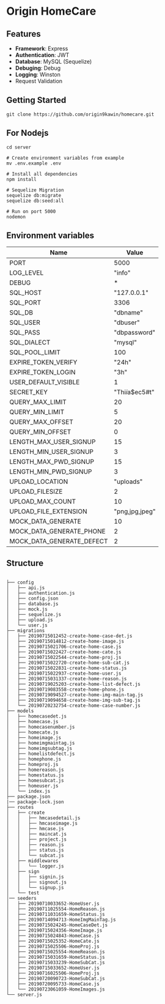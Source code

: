 
# Origin HomeCare


## Features
- **Framework**: Express
- **Authentication**: JWT
- **Database**: MySQL (Sequelize)
- **Debuging**: Debug
- **Logging**: Winston
- Request Validation

## Getting Started
```shell
git clone https://github.com/origin9kawin/homecare.git
```

## For Nodejs
```
cd server

# Create environment variables from example
mv .env.example .env

# Install all dependencies
npm install

# Sequelize Migration
sequelize db:migrate
sequelize db:seed:all

# Run on port 5000
nodemon
```


## Environment variables

Name | Value
------------ | -------------
PORT|5000
LOG_LEVEL|"info"
DEBUG|*
SQL_HOST|"127.0.0.1"
SQL_PORT|3306
SQL_DB|"dbname"
SQL_USER|"dbuser"
SQL_PASS|"dbpassword"
SQL_DIALECT|"mysql"
SQL_POOL_LIMIT|100
EXPIRE_TOKEN_VERIFY|"24h"
EXPIRE_TOKEN_LOGIN|"3h"
USER_DEFAULT_VISIBLE|1
SECRET_KEY|"Thi$i$a$ec5#t"
QUERY_MAX_LIMIT|20
QUERY_MIN_LIMIT|5
QUERY_MAX_OFFSET|20
QUERY_MIN_OFFSET|0
LENGTH_MAX_USER_SIGNUP|15
LENGTH_MIN_USER_SIGNUP|3
LENGTH_MAX_PWD_SIGNUP|15
LENGTH_MIN_PWD_SIGNUP|3
UPLOAD_LOCATION|"uploads"
UPLOAD_FILESIZE|2
UPLOAD_MAX_COUNT|10
UPLOAD_FILE_EXTENSION|"png,jpg,jpeg"
MOCK_DATA_GENERATE|10
MOCK_DATA_GENERATE_PHONE|2
MOCK_DATA_GENERATE_DEFECT|2

## Structure

```

├── config
│   ├── api.js
│   ├── authentication.js
│   ├── config.json
│   ├── database.js
│   ├── mock.js
│   ├── sequelize.js
│   ├── upload.js
│   └── user.js
├── migrations
│   ├── 20190715012452-create-home-case-det.js
│   ├── 20190715014812-create-home-image.js
│   ├── 20190715021706-create-home-case.js
│   ├── 20190715022427-create-home-cate.js
│   ├── 20190715022544-create-home-proj.js
│   ├── 20190715022720-create-home-sub-cat.js
│   ├── 20190715022831-create-home-status.js
│   ├── 20190715022937-create-home-user.js
│   ├── 20190715031337-create-home-reason.js
│   ├── 20190719025203-create-home-list-defect.js
│   ├── 20190719083558-create-home-phone.js
│   ├── 20190719094527-create-home-img-main-tag.js
│   ├── 20190719094658-create-home-img-sub-tag.js
│   └── 20190720232754-create-home-case-number.js
├── models
│   ├── homecasedet.js
│   ├── homecase.js
│   ├── homecasenumber.js
│   ├── homecate.js
│   ├── homeimage.js
│   ├── homeimgmaintag.js
│   ├── homeimgsubtag.js
│   ├── homelistdefect.js
│   ├── homephone.js
│   ├── homeproj.js
│   ├── homereason.js
│   ├── homestatus.js
│   ├── homesubcat.js
│   ├── homeuser.js
│   └── index.js
├── package.json
|── package-lock.json
├── routes
│   ├── create
│   │   ├── hmcasedetail.js
│   │   ├── hmcaseimage.js
│   │   ├── hmcase.js
│   │   ├── maincat.js
│   │   ├── project.js
│   │   ├── reason.js
│   │   ├── status.js
│   │   └── subcat.js
│   ├── middlewares
│   │   └── logger.js
│   ├── sign
│   │   ├── signin.js
│   │   ├── signout.js
│   │   └── signup.js
│   └── test
│── seeders
│   ├── 20190710033652-HomeUser.js
│   ├── 20190711025554-HomeReason.js
│   ├── 20190711031659-HomeStatus.js
│   ├── 20190714094713-HomeImgMainTag.js
│   ├── 20190715024245-HomeCaseDet.js
│   ├── 20190715024356-HomeImage.js
│   ├── 20190715024843-HomeCase.js
│   ├── 20190715025352-HomeCate.js
│   ├── 20190715025506-HomeProj.js
│   ├── 20190715025554-HomeReason.js
│   ├── 20190715031659-HomeStatus.js
│   ├── 20190715033239-HomeSubCat.js
│   ├── 20190715033652-HomeUser.js
│   ├── 20190716025506-HomeProj.js
│   ├── 20190720090723-HomeSubCat.js
│   ├── 20190720095733-HomeCase.js
│   └── 20190723061059-HomeImages.js
└── server.js
```
